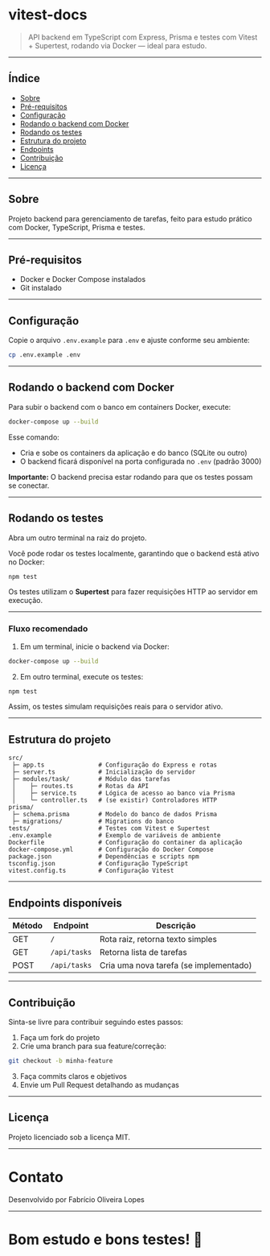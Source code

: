 # vitest-docs

> API backend em TypeScript com Express, Prisma e testes com Vitest + Supertest, rodando via Docker — ideal para estudo.

---

## Índice

- [Sobre](#sobre)
- [Pré-requisitos](#pré-requisitos)
- [Configuração](#configuração)
- [Rodando o backend com Docker](#rodando-o-backend-com-docker)
- [Rodando os testes](#rodando-os-testes)
- [Estrutura do projeto](#estrutura-do-projeto)
- [Endpoints](#endpoints)
- [Contribuição](#contribuição)
- [Licença](#licença)

---

## Sobre

Projeto backend para gerenciamento de tarefas, feito para estudo prático com Docker, TypeScript, Prisma e testes.

---

## Pré-requisitos

- Docker e Docker Compose instalados
- Git instalado

---

## Configuração

Copie o arquivo `.env.example` para `.env` e ajuste conforme seu ambiente:

```bash
cp .env.example .env
```

---

## Rodando o backend com Docker

Para subir o backend com o banco em containers Docker, execute:

```bash
docker-compose up --build
```

Esse comando:

- Cria e sobe os containers da aplicação e do banco (SQLite ou outro)
- O backend ficará disponível na porta configurada no `.env` (padrão 3000)

**Importante:** O backend precisa estar rodando para que os testes possam se conectar.

---

## Rodando os testes

Abra um outro terminal na raiz do projeto.

Você pode rodar os testes localmente, garantindo que o backend está ativo no Docker:

```bash
npm test
```

Os testes utilizam o **Supertest** para fazer requisições HTTP ao servidor em execução.

---

### Fluxo recomendado

1. Em um terminal, inicie o backend via Docker:

```bash
docker-compose up --build
```

2. Em outro terminal, execute os testes:

```bash
npm test
```

Assim, os testes simulam requisições reais para o servidor ativo.

---

## Estrutura do projeto

```
src/
 ├─ app.ts               # Configuração do Express e rotas
 ├─ server.ts            # Inicialização do servidor
 ├─ modules/task/        # Módulo das tarefas
 │    ├─ routes.ts       # Rotas da API
 │    ├─ service.ts      # Lógica de acesso ao banco via Prisma
 │    └─ controller.ts   # (se existir) Controladores HTTP
prisma/
 ├─ schema.prisma        # Modelo do banco de dados Prisma
 ├─ migrations/          # Migrations do banco
tests/                   # Testes com Vitest e Supertest
.env.example             # Exemplo de variáveis de ambiente
Dockerfile               # Configuração do container da aplicação
docker-compose.yml       # Configuração do Docker Compose
package.json             # Dependências e scripts npm
tsconfig.json            # Configuração TypeScript
vitest.config.ts         # Configuração Vitest
```

---

## Endpoints disponíveis

| Método | Endpoint     | Descrição                              |
| ------ | ------------ | -------------------------------------- |
| GET    | `/`          | Rota raiz, retorna texto simples       |
| GET    | `/api/tasks` | Retorna lista de tarefas               |
| POST   | `/api/tasks` | Cria uma nova tarefa (se implementado) |

---

## Contribuição

Sinta-se livre para contribuir seguindo estes passos:

1. Faça um fork do projeto
2. Crie uma branch para sua feature/correção:

```bash
git checkout -b minha-feature
```

3. Faça commits claros e objetivos
4. Envie um Pull Request detalhando as mudanças

---

## Licença

Projeto licenciado sob a licença MIT.

---

# Contato

Desenvolvido por Fabrício Oliveira Lopes

---

# Bom estudo e bons testes! 🚀
